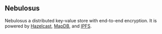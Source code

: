 ## Nebulosus

Nebulosus a distributed key-value store with end-to-end encryption. It is powered by 
[Hazelcast](https://github.com/hazelcast/hazelcast), [MapDB](https://github.com/jankotek/mapdb/), 
and [IPFS](https://github.com/ipfs/ipfs).